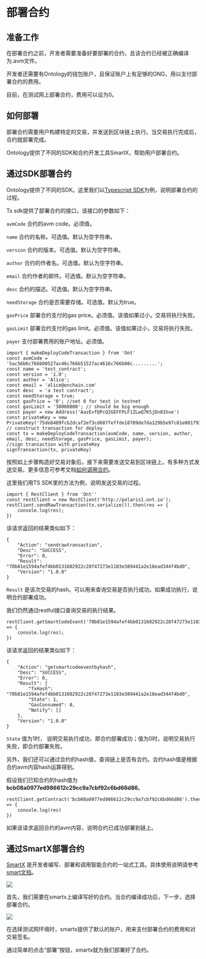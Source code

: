 # 部署合约

## 准备工作

在部署合约之前，开发者需要准备好要部署的合约，且该合约已经被正确编译为.avm文件。

开发者还需要有Ontology的钱包账户，且保证账户上有足够的ONG，用以支付部署合约的费用。

目前，在测试网上部署合约，费用可以设为0。

## 如何部署

部署合约需要用户构建特定的交易，并发送到区块链上执行。当交易执行完成后，合约就部署完成。

Ontology提供了不同的SDK和合约开发工具SmartX，帮助用户部署合约。

## 通过SDK部署合约

Ontology提供了不同的SDK。这里我们以[Typescript SDK](https://github.com/ontio/ontology-ts-sdk)为例，说明部署合约的过程。

Ts sdk提供了部署合约的接口，该接口的参数如下：

```avmCode``` 合约的avm code。必须值。

```name``` 合约的名称。可选值。默认为空字符串。

```version``` 合约的版本。可选值。默认为空字符串。

```author``` 合约的作者名。可选值。默认为空字符串。

```email``` 合约作者的邮件。可选值。默认为空字符串。

```desc``` 合约的描述。可选值。默认为空字符串。

```needStorage``` 合约是否需要存储。可选值。默认为true。

```gasPrice``` 部署合约支付的gas price。必须值。该值如果过小，交易将执行失败。

```gasLimit``` 部署合约支付的gas limit。必须值。该值如果过小，交易将执行失败。

```payer``` 支付部署费用的账户地址。必须值。

````
import { makeDeployCodeTransaction } from 'Ont'
const avmCode = '5ac56b6c766b00527ac46c766b51527ac4616c766b00c.........';
const name = 'test_contract';
const version = '1.0';
const author = 'Alice';
const email = 'alice@onchain.com'
const desc  = 'a test contract';
const needStorage = true;
const gasPrice = '0'; //set 0 for test in testnet
const gasLimit = '30000000'; // should be big enough
const payer = new Address('AazEvfQPcQ2GEFFPLF1ZLwQ7K5jDn81hve')
const privateKey = new PrivateKey('75de8489fcb2dcaf2ef3cd607feffde18789de7da129b5e97c81e001793cb7cf')
// construct transaction for deploy
const tx = makeDeployCodeTransaction(avmCode, name, version, author, email, desc, needStorage, gasPrice, gasLimit, payer);
//sign transaction with privateKey
signTransaction(tx, privateKey)
````

按照如上步骤构造好交易对象后，接下来需要发送交易到区块链上。有多种方式发送交易。更多信息可参考文档[如何调用合约]()。

这里我们用TS SDK里的方法为例，说明发送交易的过程。

````
import { RestClient } from 'Ont''
const restClient = new RestClient('http://polaris1.ont.io');
restClient.sendRawTransaction(tx.serialize()).then(res => {
    console.log(res);
})
````

该请求返回的结果类似如下：

````
{
	"Action": "sendrawtransaction",
	"Desc": "SUCCESS",
	"Error": 0,
	"Result": "70b81e1594afef4bb0131602922c28f47273e1103e389441a2e18ead344f4bd0",
	"Version": "1.0.0"
}
````

```Result``` 是该次交易的hash。可以用来查询交易是否执行成功。如果成功执行，说明合约部署成功。

我们仍然通过restful接口查询交易的执行结果。

````
restClient.getSmartCodeEvent('70b81e1594afef4bb0131602922c28f47273e1103e389441a2e18ead344f4bd0').then(res => {
    console.log(res);
})
````

该请求返回的结果类似如下：

````
{
    "Action": "getsmartcodeeventbyhash",
    "Desc": "SUCCESS",
    "Error": 0,
    "Result": {
        "TxHash": "70b81e1594afef4bb0131602922c28f47273e1103e389441a2e18ead344f4bd0",
        "State": 1,
        "GasConsumed": 0,
        "Notify": []
    },
    "Version": "1.0.0"
}
````

```State``` 值为1时， 说明交易执行成功，即合约部署成功；值为0时，说明交易执行失败，即合约部署失败。

另外，我们还可以通过合约的hash值，查询链上是否有合约。合约hash值是根据合约avm内容hash运算得到。

假设我们已知合约的hash值为**bcb08a0977ed986612c29cc9a7cbf92c6bd66d86**。

````
restClient.getContract('bcb08a0977ed986612c29cc9a7cbf92c6bd66d86').then(res => {
    console.log(res)
})
````

如果该请求返回合约的avm内容，说明合约已成功部署到链上。

## 通过SmartX部署合约

[SmartX](http://smartx.ont.io) 是开发者编写、部署和调用智能合约的一站式工具。具体使用说明请参考[smart文档]()。

![](http://wx1.sinaimg.cn/mw690/0060lm7Tly1fss9ydpl3ij30f90m840c.jpg)

首先，我们需要在smartx上编译写好的合约。当合约编译成功后，下一步，选择部署合约。

![](http://wx2.sinaimg.cn/mw690/0060lm7Tly1fss9v7mp42j30ex0m5t9z.jpg)

在选择测试网环境时，smartx提供了默认的账户，用来支付部署合约的费用和对交易签名。

通过简单的点击“部署”按钮，smartx就为我们部署好了合约。

